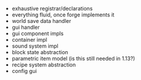 * exhaustive registrar/declarations
* everything fluid, once forge implements it
* world save data handler
* gui handler
* gui component impls
* container impl
* sound system impl
* block state abstraction
* parametric item model (is this still needed in 1.13?)
* recipe system abstraction
* config gui
